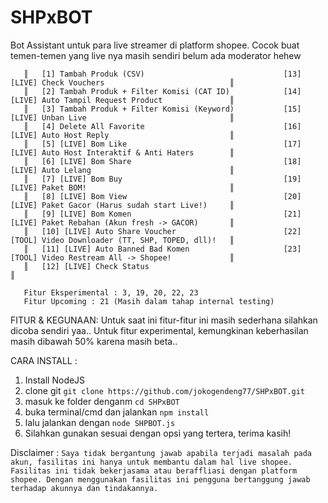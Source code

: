 # SHPxBOT
Bot Assistant untuk para live streamer di platform shopee. Cocok buat temen-temen yang live nya masih sendiri belum ada moderator hehew
```
   ║   [1] Tambah Produk (CSV)                               [13] [LIVE] Check Vouchers                            ║
   ║   [2] Tambah Produk + Filter Komisi (CAT ID)            [14] [LIVE] Auto Tampil Request Product               ║
   ║   [3] Tambah Produk + Filter Komisi (Keyword)           [15] [LIVE] Unban Live                                ║
   ║   [4] Delete All Favorite                               [16] [LIVE] Auto Host Reply                           ║
   ║   [5] [LIVE] Bom Like                                   [17] [LIVE] Auto Host Interaktif & Anti Haters        ║
   ║   [6] [LIVE] Bom Share                                  [18] [LIVE] Auto Lelang                               ║
   ║   [7] [LIVE] Bom Buy                                    [19] [LIVE] Paket BOM!                                ║
   ║   [8] [LIVE] Bom View                                   [20] [LIVE] Paket Gacor (Harus sudah start Live!)     ║
   ║   [9] [LIVE] Bom Komen                                  [21] [LIVE] Paket Rebahan (Akun fresh -> GACOR)       ║
   ║   [10] [LIVE] Auto Share Voucher                        [22] [TOOL] Video Downloader (TT, SHP, TOPED, dll)!   ║
   ║   [11] [LIVE] Auto Banned Bad Komen                     [23] [TOOL] Video Restream All -> Shopee!             ║
   ║   [12] [LIVE] Check Status                                                                                    ║

   Fitur Eksperimental : 3, 19, 20, 22, 23
   Fitur Upcoming : 21 (Masih dalam tahap internal testing) 
```

FITUR & KEGUNAAN: 
Untuk saat ini fitur-fitur ini masih sederhana silahkan dicoba sendiri yaa..
Untuk fitur experimental, kemungkinan keberhasilan masih dibawah 50% karena masih beta..


CARA INSTALL : 
1. Install NodeJS
2. clone git ```git clone https://github.com/jokogendeng77/SHPxBOT.git```
3. masuk ke folder denganm ```cd SHPxBOT```
4. buka terminal/cmd dan jalankan ```npm install```
5. lalu jalankan dengan ```node SHPBOT.js```
6. Silahkan gunakan sesuai dengan opsi yang tertera, terima kasih!

Disclaimer :
```Saya tidak bergantung jawab apabila terjadi masalah pada akun, fasilitas ini hanya untuk membantu dalam hal live shopee. Fasilitas ini tidak bekerjasama atau beraffliasi dengan platform shopee. Dengan menggunakan fasilitas ini pengguna bertanggung jawab terhadap akunnya dan tindakannya.```
